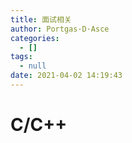 ```yaml
---
title: 面试相关
author: Portgas·D·Asce
categories:
  - []
tags:
  - null
date: 2021-04-02 14:19:43
---
```


<!--more-->


# C/C++










